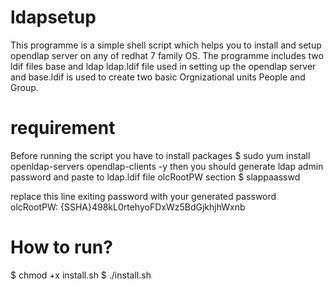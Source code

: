 # ldapsetup

This programme is a simple shell script which helps you to install and setup opendlap server on any of redhat 7 family OS.
The programme includes two ldif files base and ldap
ldap.ldif file used in setting up the opendlap server and base.ldif is used to create two basic Orgnizational units
People and Group.

# requirement

Before running the script you have to install packages 
$ sudo yum install openldap-servers opendlap-clients -y
then you should generate ldap admin password and paste to ldap.ldif file olcRootPW section
$ slappaasswd

replace this line exiting password with your generated password
olcRootPW: {SSHA}498kL0rtehyoFDxWz5BdGjkhjhWxnb

# How to run?
$ chmod +x install.sh
$ ./install.sh
